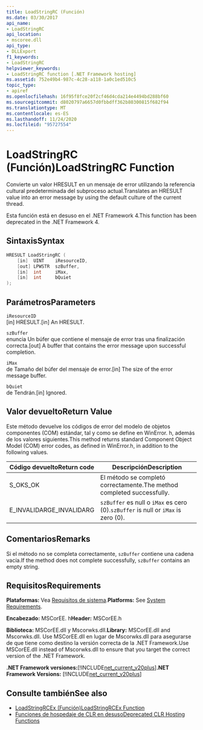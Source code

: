 ```yaml
---
title: LoadStringRC (Función)
ms.date: 03/30/2017
api_name:
- LoadStringRC
api_location:
- mscoree.dll
api_type:
- DLLExport
f1_keywords:
- LoadStringRC
helpviewer_keywords:
- LoadStringRC function [.NET Framework hosting]
ms.assetid: 752e49b4-987c-4c28-a118-1a0c1ed510c5
topic_type:
- apiref
ms.openlocfilehash: 16f95f8fce20f2cf46d4cda214e4494bd288bf60
ms.sourcegitcommit: d8020797a6657d0fbbdff362b80300815f682f94
ms.translationtype: MT
ms.contentlocale: es-ES
ms.lasthandoff: 11/24/2020
ms.locfileid: "95727554"
---
```

# <a name="loadstringrc-function"></a><span data-ttu-id="d762d-102">LoadStringRC (Función)</span><span class="sxs-lookup"><span data-stu-id="d762d-102">LoadStringRC Function</span></span>

<span data-ttu-id="d762d-103">Convierte un valor HRESULT en un mensaje de error utilizando la referencia cultural predeterminada del subproceso actual.</span><span class="sxs-lookup"><span data-stu-id="d762d-103">Translates an HRESULT value into an error message by using the default culture of the current thread.</span></span>  
  
 <span data-ttu-id="d762d-104">Esta función está en desuso en el .NET Framework 4.</span><span class="sxs-lookup"><span data-stu-id="d762d-104">This function has been deprecated in the .NET Framework 4.</span></span>  
  
## <a name="syntax"></a><span data-ttu-id="d762d-105">Sintaxis</span><span class="sxs-lookup"><span data-stu-id="d762d-105">Syntax</span></span>  
  
```cpp  
HRESULT LoadStringRC (  
    [in]  UINT    iResourceID,
    [out] LPWSTR  szBuffer,
    [in]  int     iMax,
    [in]  int     bQuiet  
);  
```  
  
## <a name="parameters"></a><span data-ttu-id="d762d-106">Parámetros</span><span class="sxs-lookup"><span data-stu-id="d762d-106">Parameters</span></span>  

 `iResourceID`  
 <span data-ttu-id="d762d-107">[in] HRESULT.</span><span class="sxs-lookup"><span data-stu-id="d762d-107">[in] An HRESULT.</span></span>  
  
 `szBuffer`  
 <span data-ttu-id="d762d-108">enuncia Un búfer que contiene el mensaje de error tras una finalización correcta.</span><span class="sxs-lookup"><span data-stu-id="d762d-108">[out] A buffer that contains the error message upon successful completion.</span></span>  
  
 `iMax`  
 <span data-ttu-id="d762d-109">de Tamaño del búfer del mensaje de error.</span><span class="sxs-lookup"><span data-stu-id="d762d-109">[in] The size of the error message buffer.</span></span>  
  
 `bQuiet`  
 <span data-ttu-id="d762d-110">de Tendrán.</span><span class="sxs-lookup"><span data-stu-id="d762d-110">[in] Ignored.</span></span>  
  
## <a name="return-value"></a><span data-ttu-id="d762d-111">Valor devuelto</span><span class="sxs-lookup"><span data-stu-id="d762d-111">Return Value</span></span>  

 <span data-ttu-id="d762d-112">Este método devuelve los códigos de error del modelo de objetos componentes (COM) estándar, tal y como se define en WinError. h, además de los valores siguientes.</span><span class="sxs-lookup"><span data-stu-id="d762d-112">This method returns standard Component Object Model (COM) error codes, as defined in WinError.h, in addition to the following values.</span></span>  
  
|<span data-ttu-id="d762d-113">Código devuelto</span><span class="sxs-lookup"><span data-stu-id="d762d-113">Return code</span></span>|<span data-ttu-id="d762d-114">Descripción</span><span class="sxs-lookup"><span data-stu-id="d762d-114">Description</span></span>|  
|-----------------|-----------------|  
|<span data-ttu-id="d762d-115">S_OK</span><span class="sxs-lookup"><span data-stu-id="d762d-115">S_OK</span></span>|<span data-ttu-id="d762d-116">El método se completó correctamente.</span><span class="sxs-lookup"><span data-stu-id="d762d-116">The method completed successfully.</span></span>|  
|<span data-ttu-id="d762d-117">E_INVALIDARG</span><span class="sxs-lookup"><span data-stu-id="d762d-117">E_INVALIDARG</span></span>|<span data-ttu-id="d762d-118">`szBuffer` es null o `iMax` es cero (0).</span><span class="sxs-lookup"><span data-stu-id="d762d-118">`szBuffer` is null or `iMax` is zero (0).</span></span>|  
  
## <a name="remarks"></a><span data-ttu-id="d762d-119">Comentarios</span><span class="sxs-lookup"><span data-stu-id="d762d-119">Remarks</span></span>  

 <span data-ttu-id="d762d-120">Si el método no se completa correctamente, `szBuffer` contiene una cadena vacía.</span><span class="sxs-lookup"><span data-stu-id="d762d-120">If the method does not complete successfully, `szBuffer` contains an empty string.</span></span>  
  
## <a name="requirements"></a><span data-ttu-id="d762d-121">Requisitos</span><span class="sxs-lookup"><span data-stu-id="d762d-121">Requirements</span></span>  

 <span data-ttu-id="d762d-122">**Plataformas:** Vea [Requisitos de sistema](../../get-started/system-requirements.md).</span><span class="sxs-lookup"><span data-stu-id="d762d-122">**Platforms:** See [System Requirements](../../get-started/system-requirements.md).</span></span>  
  
 <span data-ttu-id="d762d-123">**Encabezado:** MSCorEE. h</span><span class="sxs-lookup"><span data-stu-id="d762d-123">**Header:** MSCorEE.h</span></span>  
  
 <span data-ttu-id="d762d-124">**Biblioteca:** MSCorEE.dll y Mscorwks.dll.</span><span class="sxs-lookup"><span data-stu-id="d762d-124">**Library:** MSCorEE.dll and Mscorwks.dll.</span></span> <span data-ttu-id="d762d-125">Use MSCorEE.dll en lugar de Mscorwks.dll para asegurarse de que tiene como destino la versión correcta de la .NET Framework.</span><span class="sxs-lookup"><span data-stu-id="d762d-125">Use MSCorEE.dll instead of Mscorwks.dll to ensure that you target the correct version of the .NET Framework.</span></span>  
  
 <span data-ttu-id="d762d-126">**.NET Framework versiones:**[!INCLUDE[net_current_v20plus](../../../../includes/net-current-v20plus-md.md)]</span><span class="sxs-lookup"><span data-stu-id="d762d-126">**.NET Framework Versions:** [!INCLUDE[net_current_v20plus](../../../../includes/net-current-v20plus-md.md)]</span></span>  
  
## <a name="see-also"></a><span data-ttu-id="d762d-127">Consulte también</span><span class="sxs-lookup"><span data-stu-id="d762d-127">See also</span></span>

- [<span data-ttu-id="d762d-128">LoadStringRCEx (Función)</span><span class="sxs-lookup"><span data-stu-id="d762d-128">LoadStringRCEx Function</span></span>](loadstringrcex-function.md)
- [<span data-ttu-id="d762d-129">Funciones de hospedaje de CLR en desuso</span><span class="sxs-lookup"><span data-stu-id="d762d-129">Deprecated CLR Hosting Functions</span></span>](deprecated-clr-hosting-functions.md)

